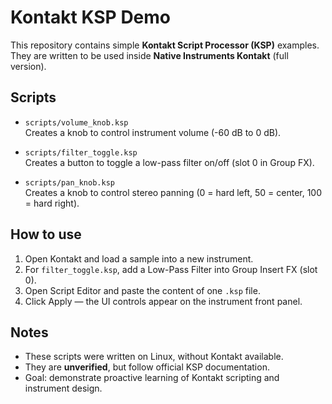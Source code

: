 # Kontakt KSP Demo

This repository contains simple **Kontakt Script Processor (KSP)** examples.  
They are written to be used inside **Native Instruments Kontakt** (full version).

## Scripts
- `scripts/volume_knob.ksp`  
  Creates a knob to control instrument volume (-60 dB to 0 dB).

- `scripts/filter_toggle.ksp`  
  Creates a button to toggle a low-pass filter on/off (slot 0 in Group FX).

- `scripts/pan_knob.ksp`  
  Creates a knob to control stereo panning (0 = hard left, 50 = center, 100 = hard right).

## How to use
1. Open Kontakt and load a sample into a new instrument.
2. For `filter_toggle.ksp`, add a Low-Pass Filter into Group Insert FX (slot 0).
3. Open Script Editor and paste the content of one `.ksp` file.
4. Click Apply — the UI controls appear on the instrument front panel.

## Notes
- These scripts were written on Linux, without Kontakt available.  
- They are **unverified**, but follow official KSP documentation.  
- Goal: demonstrate proactive learning of Kontakt scripting and instrument design.

